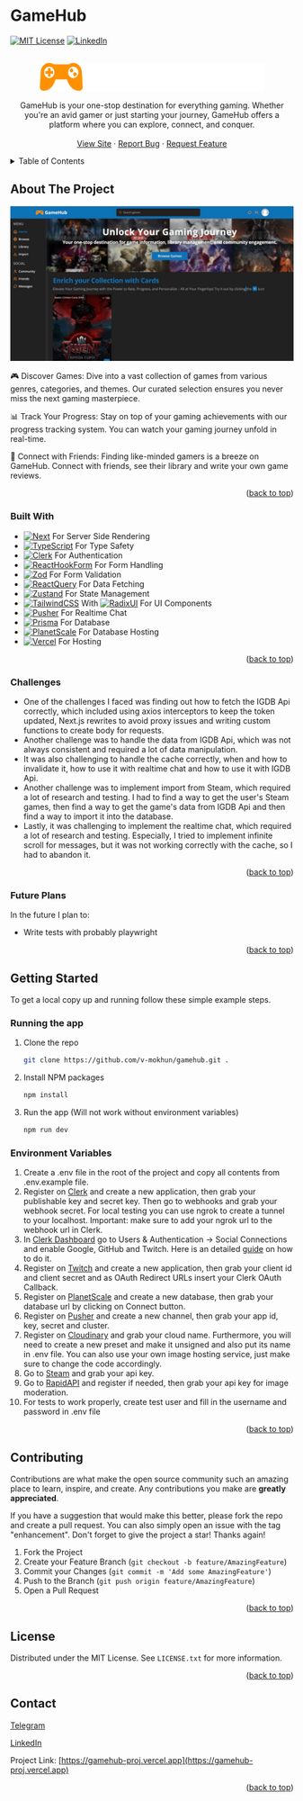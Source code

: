 # GameHub

[![MIT License][license-shield]][license-url]
[![LinkedIn][linkedin-shield]][linkedin-url]

<br />
<div align="center">
  <a href="https://gamehub-proj.vercel.app/">
		<img src="readme-images/logo.png" alt="Logo" width="400" height="50">
  </a>

  <p align="center">
GameHub is your one-stop destination for everything gaming. Whether you're an avid gamer or just starting your journey, GameHub offers a platform where you can explore, connect, and conquer.
    <br />
    <br />
    <a href="https://gamehub-proj.vercel.app/">View Site</a>
    ·
    <a href="https://github.com/v-mokhun/gamehub/issues">Report Bug</a>
    ·
    <a href="https://github.com/v-mokhun/gamehub/issues">Request Feature</a>
  </p>
</div>

<details>
  <summary>Table of Contents</summary>
  <ol>
    <li>
      <a href="#about-the-project">About The Project</a>
      <ul>
        <li><a href="#built-with">Built With</a></li>
        <li><a href="#challenges">Challenges</a></li>
        <li><a href="#future-plans">Future Plans</a></li>
      </ul>
    </li>
    <li>
      <a href="#getting-started">Getting Started</a>
      <ul>
        <li><a href="#running-the-app">Running the App</a></li>
        <li><a href="#environment-variables">Environment Variables</a></li>
      </ul>
    </li>
    <li><a href="#contributing">Contributing</a></li>
    <li><a href="#license">License</a></li>
    <li><a href="#contact">Contact</a></li>
  </ol>
</details>

## About The Project

[![Home Screenshot][home]](https://gamehub-proj.vercel.app/)

🎮 Discover Games: Dive into a vast collection of games from various genres, categories, and themes. Our curated selection ensures you never miss the next gaming masterpiece.

📊 Track Your Progress: Stay on top of your gaming achievements with our progress tracking system. You can watch your gaming journey unfold in real-time.

👥 Connect with Friends: Finding like-minded gamers is a breeze on GameHub. Connect with friends, see their library and write your own game reviews.

<p align="right">(<a href="#gamehub">back to top</a>)</p>

### Built With

- [![Next][Next.js]][Next-url] For Server Side Rendering
- [![TypeScript][TypeScript.org]][TypeScript-url] For Type Safety
- [![Clerk][Clerk.com]][Clerk-url] For Authentication
- [![ReactHookForm][ReactHookForm.com]][ReactHookForm-url] For Form Handling
- [![Zod][Zod.dev]][Zod-url] For Form Validation
- [![ReactQuery][ReactQuery.com]][ReactQuery-url] For Data Fetching
- [![Zustand][Zustand.com]][Zustand-url] For State Management
- [![TailwindCSS][TailwindCSS.com]][TailwindCSS-url] With [![RadixUI][RadixUI.com]][RadixUI-url] For UI Components
- [![Pusher][Pusher.com]][Pusher-url] For Realtime Chat
- [![Prisma][Prisma.io]][Prisma-url] For Database
- [![PlanetScale][PlanetScale.com]][PlanetScale-url] For Database Hosting
- [![Vercel][Vercel.com]][Vercel-url] For Hosting

<p align="right">(<a href="#gamehub">back to top</a>)</p>

### Challenges

- One of the challenges I faced was finding out how to fetch the IGDB Api correctly, which included using axios interceptors to keep the token updated, Next.js rewrites to avoid proxy issues and writing custom functions to create body for requests.
- Another challenge was to handle the data from IGDB Api, which was not always consistent and required a lot of data manipulation.
- It was also challenging to handle the cache correctly, when and how to invalidate it, how to use it with realtime chat and how to use it with IGDB Api.
- Another challenge was to implement import from Steam, which required a lot of research and testing. I had to find a way to get the user's Steam games, then find a way to get the game's data from IGDB Api and then find a way to import it into the database.
- Lastly, it was challenging to implement the realtime chat, which required a lot of research and testing. Especially, I tried to implement infinite scroll for messages, but it was not working correctly with the cache, so I had to abandon it.

<p align="right">(<a href="#gamehub">back to top</a>)</p>

### Future Plans

In the future I plan to:

- Write tests with probably playwright

<p align="right">(<a href="#gamehub">back to top</a>)</p>

## Getting Started

To get a local copy up and running follow these simple example steps.

### Running the app

1. Clone the repo
   ```sh
   git clone https://github.com/v-mokhun/gamehub.git .
   ```
2. Install NPM packages
   ```sh
   npm install
   ```
3. Run the app (Will not work without environment variables)
   ```sh
   npm run dev
   ```

### Environment Variables

1. Create a .env file in the root of the project and copy all contents from .env.example file.
2. Register on [Clerk](https://clerk.dev/) and create a new application, then grab your publishable key and secret key. Then go to webhooks and grab your webhook secret. For local testing you can use ngrok to create a tunnel to your localhost. Important: make sure to add your ngrok url to the webhook url in Clerk.
3. In [Clerk Dashboard](dashboard.clerk.dev) go to Users & Authentication -> Social Connections and enable Google, GitHub and Twitch. Here is an detailed [guide](https://clerk.com/docs/authentication/social-connections/oauth) on how to do it.
4. Register on [Twitch](https://dev.twitch.tv/) and create a new application, then grab your client id and client secret and as OAuth Redirect URLs insert your Clerk OAuth Callback.
5. Register on [PlanetScale](https://planetscale.com/) and create a new database, then grab your database url by clicking on Connect button.
6. Register on [Pusher](https://pusher.com/) and create a new channel, then grab your app id, key, secret and cluster.
7. Register on [Cloudinary](https://cloudinary.com/) and grab your cloud name. Furthermore, you will need to create a new preset and make it unsigned and also put its name in .env file. You can also use your own image hosting service, just make sure to change the code accordingly.
8. Go to [Steam](https://steamcommunity.com/dev/apikey) and grab your api key.
9. Go to [RapidAPI](https://rapidapi.com/api4ai-api4ai-default/api/nsfw3) and register if needed, then grab your api key for image moderation.
10. For tests to work properly, create test user and fill in the username and password in .env file

<p align="right">(<a href="#gamehub">back to top</a>)</p>

## Contributing

Contributions are what make the open source community such an amazing place to learn, inspire, and create. Any contributions you make are **greatly appreciated**.

If you have a suggestion that would make this better, please fork the repo and create a pull request. You can also simply open an issue with the tag "enhancement".
Don't forget to give the project a star! Thanks again!

1. Fork the Project
2. Create your Feature Branch (`git checkout -b feature/AmazingFeature`)
3. Commit your Changes (`git commit -m 'Add some AmazingFeature'`)
4. Push to the Branch (`git push origin feature/AmazingFeature`)
5. Open a Pull Request

<p align="right">(<a href="#gamehub">back to top</a>)</p>

## License

Distributed under the MIT License. See `LICENSE.txt` for more information.

<p align="right">(<a href="#gamehub">back to top</a>)</p>

## Contact

[Telegram](https://t.me/v_mokhun)

[LinkedIn](https://www.linkedin.com/in/volodymyr-mokhun-35005723b/)

Project Link: [https://gamehub-proj.vercel.app](https://gamehub-proj.vercel.app)

<p align="right">(<a href="#gamehub">back to top</a>)</p>

[contributors-shield]: https://img.shields.io/github/contributors/v-mokhun/gamehub.svg?style=for-the-badge
[contributors-url]: https://github.com/v-mokhun/gamehub/graphs/contributors
[forks-shield]: https://img.shields.io/github/forks/v-mokhun/gamehub.svg?style=for-the-badge
[forks-url]: https://github.com/v-mokhun/gamehub/network/members
[stars-shield]: https://img.shields.io/github/stars/v-mokhun/gamehub.svg?style=for-the-badge
[stars-url]: https://github.com/v-mokhun/gamehub/stargazers
[issues-shield]: https://img.shields.io/github/issues/v-mokhun/gamehub.svg?style=for-the-badge
[issues-url]: https://github.com/v-mokhun/gamehub/issues
[license-shield]: https://img.shields.io/github/license/v-mokhun/gamehub.svg?style=for-the-badge
[license-url]: https://github.com/v-mokhun/gamehub/blob/master/LICENSE.txt
[linkedin-shield]: https://img.shields.io/badge/-LinkedIn-black.svg?style=for-the-badge&logo=linkedin&colorB=555
[linkedin-url]: https://www.linkedin.com/in/volodymyr-mokhun/
[home]: readme-images/home.jpg
[Next.js]: https://img.shields.io/badge/next.js-000000?style=for-the-badge&logo=nextdotjs&logoColor=white
[Next-url]: https://nextjs.org/
[PlanetScale.com]: https://img.shields.io/badge/planetscale-%23000000.svg?style=for-the-badge&logo=planetscale&logoColor=white
[PlanetScale-url]: https://planetscale.com/
[ReactQuery.com]: https://img.shields.io/badge/-React%20Query-FF4154?style=for-the-badge&logo=react%20query&logoColor=white
[ReactQuery-url]: https://tanstack.com/query/latest
[ReactHookForm.com]: https://img.shields.io/badge/React%20Hook%20Form-%23EC5990.svg?style=for-the-badge&logo=reacthookform&logoColor=white
[ReactHookForm-url]: https://react-hook-form.com/
[TailwindCSS.com]: https://img.shields.io/badge/tailwindcss-%2338B2AC.svg?style=for-the-badge&logo=tailwind-css&logoColor=white
[TailwindCSS-url]: https://tailwindcss.com/
[Vercel.com]: https://img.shields.io/badge/vercel-%23000000.svg?style=for-the-badge&logo=vercel&logoColor=white
[Vercel-url]: https://vercel.com/
[TypeScript.org]: https://img.shields.io/badge/typescript-%23007ACC.svg?style=for-the-badge&logo=typescript&logoColor=white
[TypeScript-url]: https://www.typescriptlang.org/
[Prisma.io]: https://img.shields.io/badge/Prisma-3982CE?style=for-the-badge&logo=Prisma&logoColor=white
[Prisma-url]: https://www.prisma.io/
[RadixUI.com]: https://img.shields.io/static/v1?style=for-the-badge&message=Radix+UI&color=161618&logo=Radix+UI&logoColor=FFFFFF&label=
[RadixUI-url]: https://www.radix-ui.com/
[Zod.dev]: https://img.shields.io/static/v1?style=for-the-badge&message=Zod&color=3E67B1&logo=Zod&logoColor=FFFFFF&label=
[Zod-url]: https://zod.dev/
[Pusher.com]: https://img.shields.io/static/v1?style=for-the-badge&message=Pusher&color=300D4F&logo=Pusher&logoColor=FFFFFF&label=
[Pusher-url]: https://pusher.com/
[Zustand.com]: https://img.shields.io/static/v1?style=for-the-badge&message=Zustand&color=FFD400&logo=Zustand&logoColor=FFFFFF&label=
[Zustand-url]: https://zustand-demo.pmnd.rs/
[Clerk.com]: https://img.shields.io/static/v1?style=for-the-badge&message=Clerk&color=000000&logo=Clerk&logoColor=FFFFFF&label=
[Clerk-url]: https://clerk.com/
